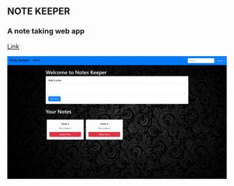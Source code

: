 ## NOTE KEEPER

### A note taking web app
[Link](https://jaydeep-yadav.github.io/Note-Keeper/)

![Note Keeper](snap.png)

